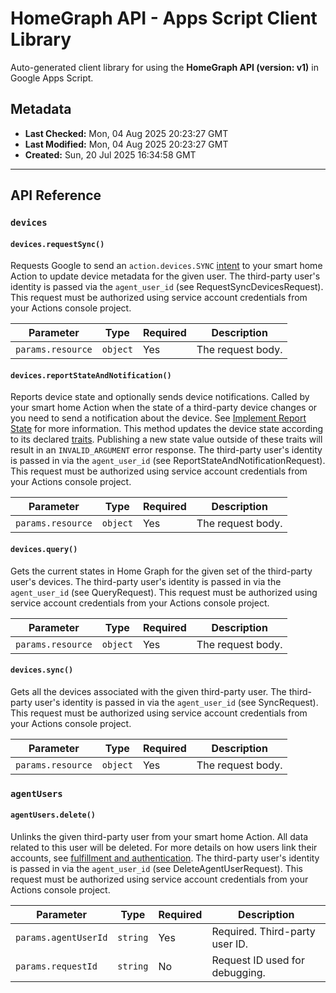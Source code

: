 # HomeGraph API - Apps Script Client Library

Auto-generated client library for using the **HomeGraph API (version: v1)** in Google Apps Script.

## Metadata

- **Last Checked:** Mon, 04 Aug 2025 20:23:27 GMT
- **Last Modified:** Mon, 04 Aug 2025 20:23:27 GMT
- **Created:** Sun, 20 Jul 2025 16:34:58 GMT



---

## API Reference

### `devices`

#### `devices.requestSync()`

Requests Google to send an `action.devices.SYNC` [intent](https://developers.home.google.com/cloud-to-cloud/intents/sync) to your smart home Action to update device metadata for the given user. The third-party user's identity is passed via the `agent_user_id` (see RequestSyncDevicesRequest). This request must be authorized using service account credentials from your Actions console project.

| Parameter | Type | Required | Description |
|---|---|---|---|
| `params.resource` | `object` | Yes | The request body. |

#### `devices.reportStateAndNotification()`

Reports device state and optionally sends device notifications. Called by your smart home Action when the state of a third-party device changes or you need to send a notification about the device. See [Implement Report State](https://developers.home.google.com/cloud-to-cloud/integration/report-state) for more information. This method updates the device state according to its declared [traits](https://developers.home.google.com/cloud-to-cloud/primer/device-types-and-traits). Publishing a new state value outside of these traits will result in an `INVALID_ARGUMENT` error response. The third-party user's identity is passed in via the `agent_user_id` (see ReportStateAndNotificationRequest). This request must be authorized using service account credentials from your Actions console project.

| Parameter | Type | Required | Description |
|---|---|---|---|
| `params.resource` | `object` | Yes | The request body. |

#### `devices.query()`

Gets the current states in Home Graph for the given set of the third-party user's devices. The third-party user's identity is passed in via the `agent_user_id` (see QueryRequest). This request must be authorized using service account credentials from your Actions console project.

| Parameter | Type | Required | Description |
|---|---|---|---|
| `params.resource` | `object` | Yes | The request body. |

#### `devices.sync()`

Gets all the devices associated with the given third-party user. The third-party user's identity is passed in via the `agent_user_id` (see SyncRequest). This request must be authorized using service account credentials from your Actions console project.

| Parameter | Type | Required | Description |
|---|---|---|---|
| `params.resource` | `object` | Yes | The request body. |

### `agentUsers`

#### `agentUsers.delete()`

Unlinks the given third-party user from your smart home Action. All data related to this user will be deleted. For more details on how users link their accounts, see [fulfillment and authentication](https://developers.home.google.com/cloud-to-cloud/primer/fulfillment). The third-party user's identity is passed in via the `agent_user_id` (see DeleteAgentUserRequest). This request must be authorized using service account credentials from your Actions console project.

| Parameter | Type | Required | Description |
|---|---|---|---|
| `params.agentUserId` | `string` | Yes | Required. Third-party user ID. |
| `params.requestId` | `string` | No | Request ID used for debugging. |
